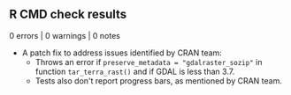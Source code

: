 ## R CMD check results

0 errors | 0 warnings | 0 notes

* A patch fix to address issues identified by CRAN team:
  * Throws an error if `preserve_metadata = "gdalraster_sozip"` in function `tar_terra_rast()` and if GDAL is less than 3.7. 
  * Tests also don't report progress bars, as mentioned by CRAN team.
